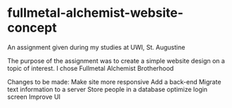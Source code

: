 # fullmetal-alchemist-website-concept
An assignment given during my studies at UWI, St. Augustine

The purpose of the assignment was to create a simple website design on a topic of interest.
I chose Fullmetal Alchemist Brotherhood

Changes to be made: 
  Make site more responsive
  Add a back-end
  Migrate text information to a server
  Store people in a database
  optimize login screen
  Improve UI
